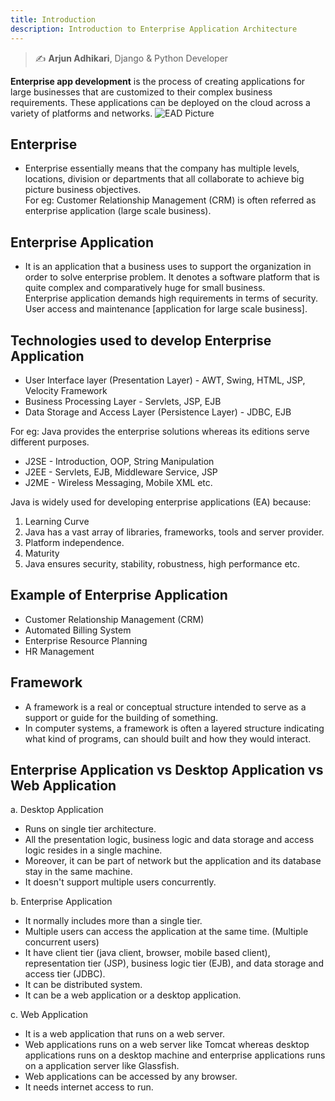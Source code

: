 ```yaml
---
title: Introduction
description: Introduction to Enterprise Application Architecture
---
```



<link href="https://fonts.googleapis.com/css?family=Open+Sans|Pacifico" rel="stylesheet"> 

> ✍ **Arjun Adhikari**, Django & Python Developer

**Enterprise app development** is the process of creating applications for large businesses that are customized to their complex business requirements. These applications can be deployed on the cloud across a variety of platforms and networks. 
![EAD Picture](https://www.6degreesit.com/wp-content/uploads/2019/03/enterprise-app-development.png)

## Enterprise
- Enterprise essentially means that the company has multiple levels,
  locations, division or departments that all collaborate to achieve
  big picture business objectives.  
  For eg: Customer Relationship Management (CRM) is often referred as
  enterprise application (large scale business).


## Enterprise Application
- It is an application that a business uses to support the organization
  in order to solve enterprise problem. It denotes a software platform
  that is quite complex and comparatively huge for small business.  
  Enterprise application demands high requirements in terms of security.
  User access and maintenance [application for large scale business].

## Technologies used to develop Enterprise Application

 - User Interface layer (Presentation Layer) - AWT, Swing, HTML, JSP, Velocity Framework
 - Business Processing Layer - Servlets, JSP, EJB
 - Data Storage and Access Layer (Persistence Layer) - JDBC, EJB

For eg: Java provides the enterprise solutions whereas its editions
serve different purposes.

 - J2SE - Introduction, OOP, String Manipulation
 - J2EE - Servlets, EJB, Middleware Service, JSP
 - J2ME - Wireless Messaging, Mobile XML etc.

Java is widely used for developing enterprise applications (EA) because:  

1. Learning Curve
2. Java has a vast array of libraries, frameworks, tools and server provider.
3. Platform independence.
4. Maturity
5. Java ensures security, stability, robustness, high performance etc.


## Example of Enterprise Application
- Customer Relationship Management (CRM)
- Automated Billing System
- Enterprise Resource Planning
- HR Management

## Framework
- A framework is a real or conceptual structure intended to serve as a
  support or guide for the building of something.
- In computer systems, a framework is often a layered structure indicating
  what kind of programs, can should built and how they would interact.

## Enterprise Application vs Desktop Application vs Web Application
a. Desktop Application  

- Runs on single tier architecture.
- All the presentation logic, business logic and data storage and access logic resides in
  a single machine.
- Moreover, it can be part of network but the application and its database stay in the same machine.
- It doesn't support multiple users concurrently.

b. Enterprise Application  

- It normally includes more than a single tier.
- Multiple users can access the application at the same time. (Multiple concurrent users)
- It have client tier (java client, browser, mobile based client), representation tier (JSP),
  business logic tier (EJB), and data storage and access tier (JDBC).
- It can be distributed system.
- It can be a web application or a desktop application.

c. Web Application  

- It is a web application that runs on a web server.
- Web applications runs on a web server like Tomcat whereas desktop applications runs on a
  desktop machine and enterprise applications runs on a application server like Glassfish.
- Web applications can be accessed by any browser.
- It needs internet access to run.

